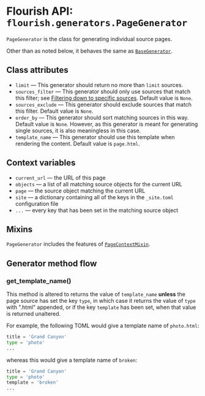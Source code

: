 # Flourish API: `flourish.generators.PageGenerator`

`PageGenerator` is the class for generating individual source pages.

Other than as noted below, it behaves the same as
[`BaseGenerator`](/api-flourish-generators-base/).


## Class attributes

  * `limit` — This generator should return no more than `limit` sources.
  * `sources_filter` — This generator should only use sources that match
    this filter; see
    [Filtering down to specific sources](/api-flourish/#filtering-down-to-specific-sources).
    Default value is `None`.
  * `sources_exclude` — This generator should exclude sources that match
    this filter. Default value is `None`.
  * `order_by` — This generator should sort matching sources in this way.
    Default value is `None`. However, as this generator is meant for
    generating single sources, it is also meaningless in this case.
  * `template_name` — This generator should use this template when rendering
    the content. Default value is `page.html`.

## Context variables

  * `current_url` — the URL of this page
  * `objects` — a list of all matching source objects for the current URL
  * `page` — the source object matching the current URL
  * `site` — a dictionary containing all of the keys in the `_site.toml`
    configuration file
  * `...` — every key that has been set in the matching source object

## Mixins

`PageGenerator` includes the features of
[`PageContextMixin`](/api-flourish-generators/#pagecontextmixin).

## Generator method flow

### get_template_name()

This method is altered to returns the value of `template_name` **unless** the
page source has set the key `type`, in which case it returns the value of
`type` with ".html" appended, or if the key `template` has been set, when that
value is returned unaltered.

For example, the following TOML would give a template name of `photo.html`:

```python
title = 'Grand Canyon'
type = 'photo'
...
```

whereas this would give a template name of `broken`:

```python
title = 'Grand Canyon'
type = 'photo'
template = 'broken'
...
```

